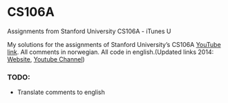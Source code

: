 # CS106A
Assignments from Stanford University CS106A - iTunes U

My solutions for the assignments of Stanford University’s CS106A [YouTube link](https://www.youtube.com/watch?v=KkMDCCdjyW8). 
All comments in norwegian. All code in english.(Updated links 2014: [Website](http://web.stanford.edu/class/cs106a/), [Youtube Channel](https://www.youtube.com/user/CS106AVideos))

### TODO:
* Translate comments to english
